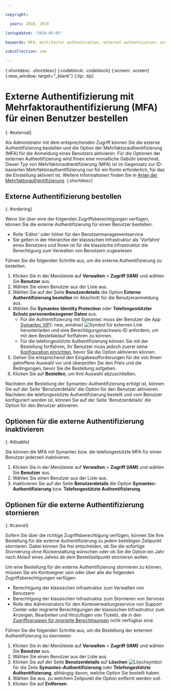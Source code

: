 ```yaml
---

copyright:

  years: 2018, 2019

lastupdated: "2019-05-01"

keywords: MFA, multifactor authentication, external authentication, order authentication, Symantec, phone-based authentication, cancel authentication order

subcollection: iam

---
```


{:shortdesc: .shortdesc}
{:codeblock: .codeblock}
{:screen: .screen}
{:new_window: target="_blank"}
{:tip: .tip}

# Externe Authentifizierung mit Mehrfaktorauthentifizierung (MFA) für einen Benutzer bestellen
{: #external}

Als Administrator mit dem entsprechenden Zugriff können Sie die externe Authentifizierung bestellen und die Option der Mehrfaktorauthentifizierung (MFA) für die Anmeldung eines Benutzers aktivieren. Für die Optionen der externen Authentifizierung wird Ihnen eine monatliche Gebühr berechnet. Dieser Typ von Mehrfaktorauthentifizierung (MFA) ist im Gegensatz zur ID-basierten Mehrfaktorauthentifizierung nur für ein Konto erforderlich, für das die Einstellung aktiviert ist. Weitere Informationen finden Sie in [Arten der Mehrfaktorauthentifizierung](/docs/iam?topic=iam-types#types).
{:shortdesc}

## Externe Authentifizierung bestellen
{: #ordering}

Wenn Sie über eine der folgenden Zugriffsberechtigungen verfügen, können Sie die externe Authentifizierung für einen Benutzer bestellen:

* Rolle 'Editor' oder höher für den Benutzermanagementservice
* Sie gelten in der Hierarchie der klassischen Infrastruktur als 'Vorfahre' eines Benutzers und Ihnen ist für die klassische Infrastruktur die Berechtigung zum Verwalten von Benutzern zugewiesen

Führen Sie die folgenden Schritte aus, um die externe Authentifizierung zu bestellen:

1. Klicken Sie in der Menüleiste auf **Verwalten** &gt; **Zugriff (IAM)** und wählen Sie **Benutzer** aus.
2. Wählen Sie einen Benutzer aus der Liste aus.
3. Wählen Sie auf der Seite **Benutzerdetails** die Option **Externe Authentifizierung bestellen** im Abschnitt für die Benutzeranmeldung aus.
4. Wählen Sie **Symantec Identity Protection** oder **Telefongestützter Schutz personenbezogener Daten** aus.
    * Für die Authentifizierung mit Symantec muss der Benutzer die App [Symantec VIP](https://vip.symantec.com/){: new_window} ![Symbol für externen Link](../icons/launch-glyph.svg) herunterladen und eine Berechtigungsnachweis-ID anfordern, um mit dem Bestellablauf fortfahren zu können.
    * Für die telefongestützte Authentifizierung können Sie mit der Bestellung fortfahren, Ihr Benutzer muss jedoch zuerst seine [Konfiguration einrichten](/docs/account?topic=account-third-party-MFA#setting-up-phone-based-authentication), bevor Sie die Option aktivieren können.
5. Gehen Sie entsprechend den Eingabeaufforderungen für die von Ihnen getroffene Auswahl vor und überprüfen Sie den Preis und die Bedingungen, bevor Sie die Bestellung aufgeben.
6. Klicken Sie auf **Bestellen**, um Ihre Auswahl abzuschließen.

Nachdem die Bestellung der Symantec-Authentifizierung erfolgt ist, können Sie auf der Seite 'Benutzerdetails' die Option für den Benutzer aktivieren. Nachdem die telefongestützte Authentifizierung bestellt und vom Benutzer konfiguriert worden ist, können Sie auf der Seite 'Benutzerdetails' die Option für den Benutzer aktivieren.

## Optionen für die externe Authentifizierung inaktivieren
{: #disable}

Sie können die MFA mit Symantec bzw. die telefongestützte MFA für einen Benutzer jederzeit inaktivieren.

1. Klicken Sie in der Menüleiste auf **Verwalten** &gt; **Zugriff (IAM)** und wählen Sie **Benutzer** aus.
2. Wählen Sie einen Benutzer aus der Liste aus.
3. Inaktivieren Sie auf der Seite **Benutzerdetails** die Option **Symantec-Authentifizierung** bzw. **Telefongestützte Authentifizierung**.

## Optionen für die externe Authentifizierung stornieren
{: #cancel}

Sofern Sie über die richtige Zugriffsberechtigung verfügen, können Sie Ihre Bestellung für die externe Authentifizierung zu jedem beliebigen Zeitpunkt stornieren. Dabei können Sie frei entscheiden, ob Sie die sofortige Stornierung ohne Rückerstattung wünschen oder ob Sie die Option ein Jahr nach Ablauf eines Jahres ab dem Bestellzeitpunkt stornieren wollen.

Um eine Bestellung für die externe Authentifizierung stornieren zu können, müssen Sie ein Kontoeigner sein oder über alle die folgenden Zugriffsberechtigungen verfügen:

* Berechtigung der klassischen Infrastruktur zum Verwalten von Benutzern
* Berechtigung der klassischen Infrastruktur zum Stornieren von Services
* Rolle des Administrators für den Kontoverwaltungsservice von Support Center oder migrierte Berechtigungen der klassischen Infrastruktur zum Anzeigen, Bearbeiten und Hinzufügen von Tickets, die in den [Zugriffsgruppen für migrierte Berechtigungen](/docs/iam?topic=iam-predefined#predefined) nicht verfügbar sind.

Führen Sie die folgenden Schritte aus, um die Bestellung der externen Authentifizierung zu stornieren:

1. Klicken Sie in der Menüleiste auf **Verwalten** &gt; **Zugriff (IAM)** und wählen Sie **Benutzer** aus.
2. Wählen Sie einen Benutzer aus der Liste aus.
3. Klicken Sie auf der Seite **Benutzerdetails** auf **Löschen** ![Löschsymbol](../icons/icon_trash.svg) für die Zeile **Symantec-Authentifizierung** oder **Telefongestützte Authentifizierung**, abhängig davon, welche Option Sie bestellt haben.
4. Wählen Sie aus, zu welchem Zeitpunkt die Option entfernt werden soll.
5. Klicken Sie auf **Entfernen**.
